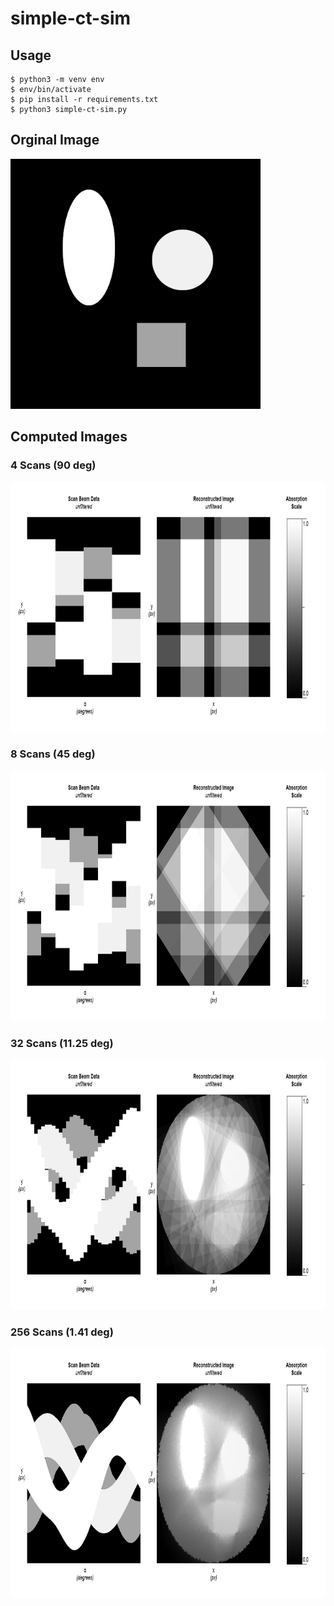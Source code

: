 # simple-ct-sim

## Usage

```
$ python3 -m venv env
$ env/bin/activate
$ pip install -r requirements.txt
$ python3 simple-ct-sim.py
```

## Orginal Image
<img src="import/org.png" height=400/>


## Computed Images

### 4 Scans (90 deg)
<img src=".github/md/graph-p4.jpg" height=400/>

### 8 Scans (45 deg)
<img src=".github/md/graph-p8.jpg" height=400/>

### 32 Scans (11.25 deg)
<img src=".github/md/graph-p32.jpg" height=400/>

### 256 Scans (1.41 deg)
<img src=".github/md/graph-p256.jpg" height=400/>